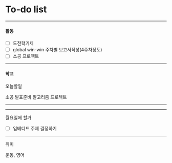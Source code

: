 # To-do list

----------------
#### 활동

- [ ] 도전학기제
- [ ] global win-win 주차별 보고서작성(4주차정도)
- [ ] 소공 프로젝트

-------------
#### 학교

오늘할일 

소공 발표준비
알고리즘 프로젝트

-------------------


---------------
월요일에  할거

- [ ] 임베디드 주제 결정하기

-------------
취미

운동, 영어
